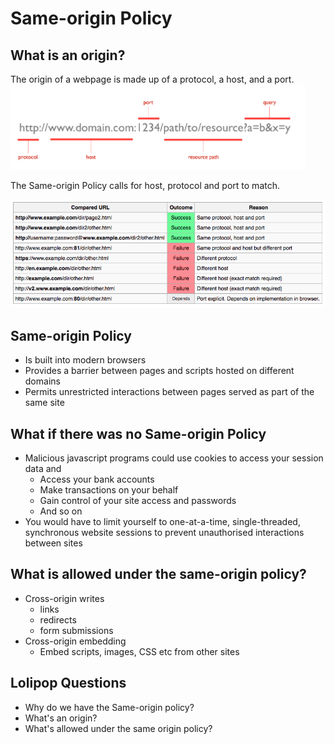 # Same-origin Policy

## What is an origin?

The origin of a webpage is made up of a protocol, a host, and a port.
!['diagram of a url'](images/origin.png)

The Same-origin Policy calls for host, protocol and port to match.

!['Examples of what does and does not constitue same origin'](images/origin-errors.png)

## Same-origin Policy
- Is built into modern browsers
- Provides a barrier between pages and scripts hosted on different domains
- Permits unrestricted interactions between pages served as part of the same site

## What if there was no Same-origin Policy
- Malicious javascript programs could use cookies to access your session data and
  - Access your bank accounts
  - Make transactions on your behalf
  - Gain control of your site access and passwords
  - And so on
- You would have to limit yourself to one-at-a-time, single-threaded, synchronous website sessions to prevent unauthorised interactions between sites

## What is allowed under the same-origin policy?
- Cross-origin writes
  - links
  - redirects
  - form submissions
- Cross-origin embedding
  - Embed scripts, images, CSS etc from other sites


## Lolipop Questions
- Why do we have the Same-origin policy?
- What's an origin?
- What's allowed under the same origin policy?
